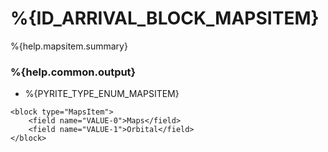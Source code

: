 # %{ID_ARRIVAL_BLOCK_MAPSITEM}

%{help.mapsitem.summary}

### %{help.common.output}

-   %{PYRITE_TYPE_ENUM_MAPSITEM}

```
<block type="MapsItem">
    <field name="VALUE-0">Maps</field>
    <field name="VALUE-1">Orbital</field>
</block>
```
